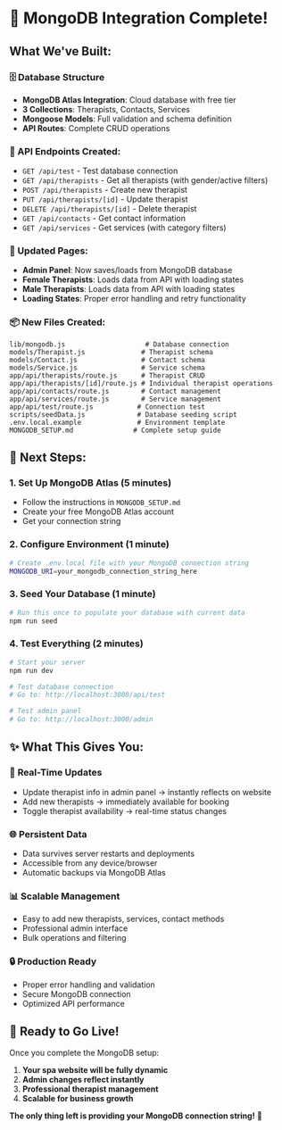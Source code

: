 # 🎉 MongoDB Integration Complete!

## What We've Built:

### 🗄️ Database Structure

- **MongoDB Atlas Integration**: Cloud database with free tier
- **3 Collections**: Therapists, Contacts, Services
- **Mongoose Models**: Full validation and schema definition
- **API Routes**: Complete CRUD operations

### 🔧 API Endpoints Created:

- `GET /api/test` - Test database connection
- `GET /api/therapists` - Get all therapists (with gender/active filters)
- `POST /api/therapists` - Create new therapist
- `PUT /api/therapists/[id]` - Update therapist
- `DELETE /api/therapists/[id]` - Delete therapist
- `GET /api/contacts` - Get contact information
- `GET /api/services` - Get services (with category filters)

### 📱 Updated Pages:

- **Admin Panel**: Now saves/loads from MongoDB database
- **Female Therapists**: Loads data from API with loading states
- **Male Therapists**: Loads data from API with loading states
- **Loading States**: Proper error handling and retry functionality

### 📦 New Files Created:

```
lib/mongodb.js                    # Database connection
models/Therapist.js              # Therapist schema
models/Contact.js                # Contact schema
models/Service.js                # Service schema
app/api/therapists/route.js      # Therapist CRUD
app/api/therapists/[id]/route.js # Individual therapist operations
app/api/contacts/route.js        # Contact management
app/api/services/route.js        # Service management
app/api/test/route.js           # Connection test
scripts/seedData.js             # Database seeding script
.env.local.example              # Environment template
MONGODB_SETUP.md               # Complete setup guide
```

## 🚀 Next Steps:

### 1. **Set Up MongoDB Atlas** (5 minutes)

- Follow the instructions in `MONGODB_SETUP.md`
- Create your free MongoDB Atlas account
- Get your connection string

### 2. **Configure Environment** (1 minute)

```bash
# Create .env.local file with your MongoDB connection string
MONGODB_URI=your_mongodb_connection_string_here
```

### 3. **Seed Your Database** (1 minute)

```bash
# Run this once to populate your database with current data
npm run seed
```

### 4. **Test Everything** (2 minutes)

```bash
# Start your server
npm run dev

# Test database connection
# Go to: http://localhost:3000/api/test

# Test admin panel
# Go to: http://localhost:3000/admin
```

## ✨ What This Gives You:

### 🔄 **Real-Time Updates**

- Update therapist info in admin panel → instantly reflects on website
- Add new therapists → immediately available for booking
- Toggle therapist availability → real-time status changes

### 🌐 **Persistent Data**

- Data survives server restarts and deployments
- Accessible from any device/browser
- Automatic backups via MongoDB Atlas

### 📊 **Scalable Management**

- Easy to add new therapists, services, contact methods
- Professional admin interface
- Bulk operations and filtering

### 🔒 **Production Ready**

- Proper error handling and validation
- Secure MongoDB connection
- Optimized API performance

## 🎯 Ready to Go Live!

Once you complete the MongoDB setup:

1. **Your spa website will be fully dynamic**
2. **Admin changes reflect instantly**
3. **Professional therapist management**
4. **Scalable for business growth**

**The only thing left is providing your MongoDB connection string!** 🚀
